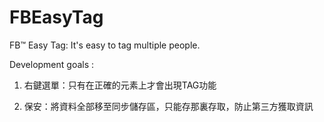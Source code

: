 FBEasyTag
=========

FB™ Easy Tag: It's easy to tag multiple people.

Development goals :

1. 右鍵選單：只有在正確的元素上才會出現TAG功能

2. 保安：將資料全部移至同步儲存區，只能存那裏存取，防止第三方獲取資訊

